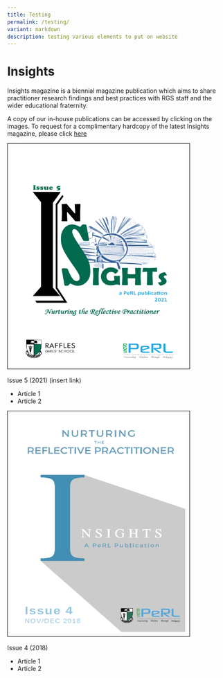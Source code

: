 ```yaml
---
title: Testing
permalink: /testing/
variant: markdown
description: testing various elements to put on website
---
```

# Insights 
Insights magazine is a biennial magazine publication which aims to share practitioner research findings and best practices with RGS staff and the wider educational fraternity.

A copy of our in-house publications can be accessed by clicking on the images. To request for a complimentary hardcopy of the latest Insights magazine, please click&nbsp;[here](https://docs.google.com/forms/d/e/1FAIpQLSfDl4vV7llMZwQXm0aOMw9flvkLZJOhtk3rGtmEIKUAgGVOFQ/viewf)

<img style="border: 1px solid #000; padding: 10px;" height="500" width="400" alt="Insights issue 5 cover" src="/images/Insights/2021%20insight.png">
	
Issue 5 (2021)  (insert link)
* Article 1
* Article 2

<img style="border: 1px solid #000; padding: 10px;" height="500" width="400" alt="Insights issue 4 cover" src="/images/Insights/2018%20insights.png">

Issue 4 (2018)
* Article 1
* Article 2
